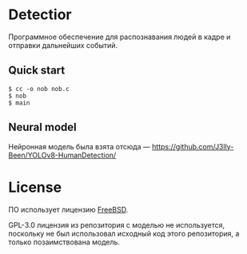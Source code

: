 # Detectior

Программное обеспечение для распознавания людей в кадре и отправки дальнейших событий.


## Quick start

```console
$ cc -o nob nob.c
$ nob
$ main
```


## Neural model

Нейронная модель была взята отсюда — https://github.com/J3lly-Been/YOLOv8-HumanDetection/


# License

ПО использует лицензию [FreeBSD](https://en.wikipedia.org/wiki/BSD_licenses#2-clause).

GPL-3.0 лицензия из репозитория с моделью не используется,
поскольку не был использовал исходный код этого репозитория,
а только позаимствована модель.
